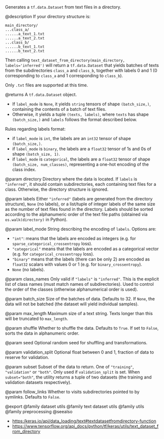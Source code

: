 Generates a `tf.data.Dataset` from text files in a directory.

@description
If your directory structure is:

```
main_directory/
...class_a/
......a_text_1.txt
......a_text_2.txt
...class_b/
......b_text_1.txt
......b_text_2.txt
```

Then calling `text_dataset_from_directory(main_directory,
labels='inferred')` will return a `tf.data.Dataset` that yields batches of
texts from the subdirectories `class_a` and `class_b`, together with labels
0 and 1 (0 corresponding to `class_a` and 1 corresponding to `class_b`).

Only `.txt` files are supported at this time.

@returns
A `tf.data.Dataset` object.

- If `label_mode` is `None`, it yields `string` tensors of shape
    `(batch_size,)`, containing the contents of a batch of text files.
- Otherwise, it yields a tuple `(texts, labels)`, where `texts`
    has shape `(batch_size,)` and `labels` follows the format described
    below.

Rules regarding labels format:

- if `label_mode` is `int`, the labels are an `int32` tensor of shape
    `(batch_size,)`.
- if `label_mode` is `binary`, the labels are a `float32` tensor of
    1s and 0s of shape `(batch_size, 1)`.
- if `label_mode` is `categorical`, the labels are a `float32` tensor
    of shape `(batch_size, num_classes)`, representing a one-hot
    encoding of the class index.

@param directory
Directory where the data is located.
If `labels` is `"inferred"`, it should contain
subdirectories, each containing text files for a class.
Otherwise, the directory structure is ignored.

@param labels
Either `"inferred"`
(labels are generated from the directory structure),
`None` (no labels),
or a list/tuple of integer labels of the same size as the number of
text files found in the directory. Labels should be sorted according
to the alphanumeric order of the text file paths
(obtained via `os.walk(directory)` in Python).

@param label_mode
String describing the encoding of `labels`. Options are:
- `"int"`: means that the labels are encoded as integers
    (e.g. for `sparse_categorical_crossentropy` loss).
- `"categorical"` means that the labels are
    encoded as a categorical vector
    (e.g. for `categorical_crossentropy` loss).
- `"binary"` means that the labels (there can be only 2)
    are encoded as `float32` scalars with values 0 or 1
    (e.g. for `binary_crossentropy`).
- `None` (no labels).

@param class_names
Only valid if `"labels"` is `"inferred"`.
This is the explicit list of class names
(must match names of subdirectories). Used to control the order
of the classes (otherwise alphanumerical order is used).

@param batch_size
Size of the batches of data. Defaults to 32.
If `None`, the data will not be batched
(the dataset will yield individual samples).

@param max_length
Maximum size of a text string. Texts longer than this will
be truncated to `max_length`.

@param shuffle
Whether to shuffle the data. Defaults to `True`.
If set to `False`, sorts the data in alphanumeric order.

@param seed
Optional random seed for shuffling and transformations.

@param validation_split
Optional float between 0 and 1,
fraction of data to reserve for validation.

@param subset
Subset of the data to return.
One of `"training"`, `"validation"` or `"both"`.
Only used if `validation_split` is set.
When `subset="both"`, the utility returns a tuple of two datasets
(the training and validation datasets respectively).

@param follow_links
Whether to visits subdirectories pointed to by symlinks.
Defaults to `False`.

@export
@family dataset utils
@family text dataset utils
@family utils
@family preprocessing
@seealso
+ <https:/keras.io/api/data_loading/text#textdatasetfromdirectory-function>
+ <https://www.tensorflow.org/api_docs/python/tf/keras/utils/text_dataset_from_directory>
